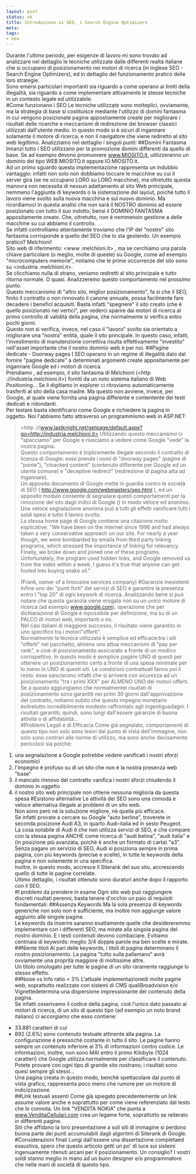 ```yaml
--- 
layout: post
status: ok
title: Introduzione ai SEO, i Search Engine Optimizers
meta: 
tags:
- seo
---
```

Durante l'ultimo periodo, per esigenze di lavoro mi sono trovato ad analizzare nel dettaglio le tecniche utilizzate dalle differenti realtà italiane che si occupano di posizionamento nei motori di ricerca (in inglese SEO - Search Engine Optimizers), ed in dettaglio del funzionamento pratico delle loro strategie.  
Sono emersi particolari importanti sia riguardo a come operano ai limiti della illegalità, sia riguardo a come implementare attivamente le stesse tecniche in un contesto legale ed utilizzabile.  
#Come funzionano i SEO
Le tecniche utilizzate sono molteplici, ovviamente, ma la strategia di base si costituisce mediante l'utilizzo di domini fantasma in cui vengono posizionate pagine appostiamente create per migliorare i risultati delle ricerche e meccanismi di redirezione dei browser classici utilizzati dall'utente medio. In questo modo si è sicuri di ingannare solamente il motore di ricerca, e non il navigatore che viene rediretto al sito web legittimo. Analizziamo nel dettaglio i singoli punti:
##Domini Fantasma
Innanzi tutto i SEO utilizzano per la promozione domini differenti da quello di base. Se ad esempio devono promuovere www.MIOSITO.it, utilizzeranno un dominio del tipo WEB.MIOSITO.it oppure IO.MIOSITO.it.  
Ad un primo sguardo questa implementazione rappresenta un indubbio vantaggio: infatti non solo non dobbiamo toccare le macchine su cui il server gira (se ne occupano LORO su LORO macchine), ma oltretutto questa manovra non necessita di nessun adattamento al sito Web principale, nemmeno l'aggiunta di keywords o la sistemazione del layout, poichè tutto il lavoro viene svolto sulla nuova macchina e sul nuovo dominio.
Ma ricordiamoci in questa analisi che non sarà il NOSTRO dominio ad essere posizionato con tutto il suo indotto, bensì il DOMINIO FANTASMA appositamente creato. Che, oltretutto, non è nemmenoin gestione a delle macchine su cui abbiamo il controllo.  
Se infatti controlliamo attentamente troviamo che l'IP del "nostro" sito fantasma corrisponde a quello del SEO che lo sta gestendo.
Un esempio pratico? Melchioni!  
Sito web di riferimento: <www .melchioni.it> , ma se cerchiamo una parola chiave particolare (o meglio, molte di queste) su Google, come ad esempio "microcomputers memorie", notiamo che le prime occorrenze del sito sono su <industria .melchioni.it>.  
Se clicchiamo nulla di strano, veniamo rediretti al sito principale e tutto ritorna normale. O quasi. Analizzeremo questo comportamento nel prossimo punto.  
Questo meccanismo di "altro sito, miglior posizionamento", fa si che il SEO, finito il contratto o non rinnovato il canone annuale, possa facilmente fare decadere i benefici acquisiti. Basta infatti "spegnere" il sito creato (che è quello posizionato nei vertici", per vederci sparire dai motori di ricerca al primo controllo di validità della pagina, che normalmente si verifica entro pochi giorni.  
Questo non si verifica, invece, nel caso il "lavoro" svolto sia orientato a migliorare una "nostra" entità, quale il sito principale. In questo caso, infatti, l'investimento di manutenzione correttiva risulta effettivamente "investito" nell'asset importante che il nostro dominio web è per noi.
##Pagine dedicate - Doorway pages
I SEO operano in un regime di illegalità dato dal fornire "pagine dedicate" a determinati argomenti create appositamente per ingannare Google ed i motori di ricerca.  
Prendiamo , ad esempio, il sito fantasma di Melchioni (<http ://industria.melchioni.it>) forniti da un noto sistema italiano di Web Positioning...
Se li digitiamo in explorer ci ritroviamo automaticamente trasferiti al sito della casa madre. Ma questo non avviene, invece, per Google, al quale viene fornita una pagina differente e contentente dei testi dedicati e ridondanti.  
Per testare basta identificarsi come Google e richiedere la pagina in oggetto. Noi l'abbiamo fatto attraverso un programmismo web in ASP.NET:
> </http><http ://www.lastknight.net/getpage/default.aspx?go=http://industria.melchioni.it>
Utilizzando questo meccanismo ci "spacciamo" per Google e riusciamo a vedere come Google "vede" la nostra pagina.  
Questo comportamento è triplicemente illegale secondo il contratto di licenza di Google: esso prende i nomi di "doorway pages" (pagine di "ponte"), "cloacked content" (contenuto differente per Google ed un utente comune) e "deceptive redirect" (redirezione di pagina atta ad ingannare).  
Un apposito documento di Google mette in guardia contro le società di SEO ( http://www.google.com/webmasters/seo.html ), ed un apposito modulo consente di segnalare questi comportamenti per la rimozione del sito dagli indici di Google ([](http://www.google.com/contact/spamreport.html)) in modo veloce ed anonimo.  
Una veloce segnalazione anonima può a tutti gli effetti vanificare tutti i soldi spesi e tutto il lavoro svolto.  
La stessa home page di Google contiene una citazione molto esplicative:
> "We have been on the internet since 1996 and had always taken a very conservative approach on our site. For nearly a year though, we were bombarded by emails from third party linking programs, which stressed the importance of linking for relevancy.  
> Finally, we broke down and joined one of these programs. Unfortunately, the program used hidden links, and Google removed us from the index within a week. I guess it's true that anyone can get fooled into buying snake oil."  
>   
> (Frank, owner of a limousine services company)
#Garanzie inesistenti
Infine uno dei "punti forti" dei servizi di SEO è garantire la presenza entro i "top 20" di ogni keywork di ricerca. Analizzando bene si può notare che questa garanzia viene erogata non su un unico motore di ricerca (ad esempio www.google.com), operazione che per dichiarazione di Google è inpossibile per definizione, ma su di un PALCO di motori web, importanti o no.  
Nel casi italiani di maggiore successo, il risultato viene garantito in uno specifico tra i motori"offerti".  
Normalmente la tecnica utilizzata è semplice ed efficace:tra i siti "offerti" nel pacchetto, almeno uno attua meccanismi di "pay per rank", e cioè di posizionamento assicurato a fronte di un modico corrispettivo. In questo modo è semplice pagare UNO di questi per ottenere un posizionamento certo a fronte di una spesa minimale per lo meno in UNO di questi siti. Le condizioni contrattuali fanno poi il resto: esse sanciscono infatti che si arriverà con sicurezza ad un posizionamento "tra i primi XXX" per ALMENO UNO dei motori offerti.  
Se a questo aggiungiamo che normalmentei risultati di posizionamento sono garantiti nei primi 30 giorni dall'approvazione del contratto, notiamo subito che questo impegno monetario èoltretutto incredibilmente modesto raffrontato agli ingentiguadagni. I risultati garantiti, quindi, sono lungi dall'essere garanzie di buona attività o di affidabilità...  
#Problemi Legali e di Efficacia
Come già segnalato, comportamenti di questo tipo non solo sono lesivi dal punto di vista dell'immagine, non solo sono contrari alle norme di utilizzo, ma sono anche decisamente pericolosi sia poichè:
1. una segnalazione a Google potrebbe vedere vanificati i nostri sforzi economici
2. l'impegno è profuso su di un sito che non è la nostra presenza web "base"
3. il mancato rinnovo del contratto vanifica i nostri sforzi chiudendo il dominio in oggetto
4. il nostro sito web principale non ottiene nessuna miglioria da questa spesa
#Esistono alternative
Le attività dei SEO sono una comoda e veloce alternativa illegale ai problemi di un sito web.  
Non sono però nè la soluzione migliore, nè quella più efficace.  
Se infatti provate a cercare su Google "auto berlina", troverete in seconda posizione Audi A3, in quarto Audi-italia ed in sesto Peugeot.  
La cosa notabile di Audi è che non utilizza servizi di SEO, e che compare con la stessa pagina ANCHE come ricerca di "audi belina", "audi italia" e (in posizione più avanzata, poichè è anche un formato di carta) "a3".  
Senza pagare un servizio di SEO, Audi si posiziona sempre in prima pagina, con più keywords (precise e scelte), in tutte le keywords della pagina e non solamente in una specifica.  
Inoltre, in questo modo, accresce il Siterank del suo sito, accrescendo quello di tutte le pagine correlate.  
Ultimo dettaglio, i risultati ottenuto sono duraturi anche dopo il rapporto con il SEO.  
#I problemi da prendere in esame
Ogni sito web può raggiungere discreti risultati perenni, basta tenere d'occhio un paio di requisiti fondamentali:
##Assenza Keywords
Ma la sola presenza di keywords generiche non solo non è sufficiente, ma inoltre non aggiunge valore aggiunto alle singole pagine.  
Le keywords da inserire saranno esattamente quelle che desidereremmo implementare con i differenti SEO, ma mirate alla singola pagina del nostro dominio. E i testi contenuti devono combaciare. Evitiamo centinaia di keywords: meglio 3/4 doppie parole ma ben scelte e mirate.  
##Niente titoli
Al pari delle keywords, i titoli di pagina determinano il nostro posizionamento. La pagina "tutto sulla pallamano" avrà ovviamente una proprità maggiore di moltissime altre.  
Un titolo omologato per tutte le pagine di un sito raramente raggiunge lo stesso effetto.  
##Noise vs Info ratio < 3%
L'attuale implementazionedi molte pagine web, soprattutto realizzate con sistemi di CMS qualiBroadvision e/o Vignettedetermina una dispersione impressionante del contenuto della pagina.  
Se infatti osserivamo il codice della pagina, cioè l'unico dato passato ai motori di ricerca, di un sito di questo tipo (ad esempio un noto brand italiano) ci accorgiamo che esso contiene:
*  33.881 caratteri di cui
*  892 (2.6%) sono contenuto testuale attinente alla pagina.
La configurazione è pressochè costante in tutto il sito. Le pagine hanno sempre un contenuto inferiore al 3% di informazioni contro codice. Le informazioni, inoltre, non sono MAI entro il primo Kilobyte (1024 caratteri) che Google utilizza normalmente per classificare il contenuto.  
Potete provare con ogni tipo di grande sito nostrano; i risultati sono quesi sempre gli stessi...  
Una pagina creata in questo modo, benchè spettacolare dal punto di vista grafico, rappresenta poco meno che rumore per un motore di indicizzazione.  
##Link testuali assenti
Come già spiegato precedentemente un link assume valore anche e soprattutto per come viene referenziato dal testo che lo connota. Un link "VENDITA NOKIA" che punta a www.VenditaCellulari.com crea un legame forte, soprattutto se reiterato in differenti pagine.  
Siti che affidano la loro presentazione a soli siti di immagine si perdono buona parte dei punti accumulabili dagli algoritmi di Siterank di Google.  
#Considerazioni finali
Lungi dall'essere una dissertazione completaed esaustiva, spero che questo articolo getti un po' di luce sui sistemi ingenuamente ritenuti arcani per il posizionamento. Un consiglio? I vostri soldi stanno meglio in mano ad un buon designer e/o programmatore che nelle mani di società di questo tipo.
</http></http></industria></www> 
